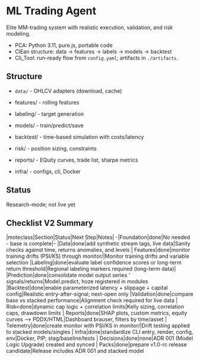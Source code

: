 # ML Trading Agent 

Elite MM-trading system with realistic execution, validation, and risk modeling.

- PCA: Python 3.11, pure.js, portable code
- ClEan structure: data -> features -> labels -> models -> backtest
- Cli_Tool: run-ready flow from `config.yaml`; artifacts in `./artifacts`.

## Structure

- `data/` - OHLCV adapters (download, cache)
- features/ - rolling features
- labeling/ - target generation
- models/ - train/predict/save
- backtest/ - time-based simulation with costs/latency
- risk/ - position sizing, constraints
- reports/ - EQuity curves, trade list, sharpe metrics

- infra/ - configs, cli, Docker
## Status
Research-mode; not live yet

## Checklist V2 Summary

|moteclass|Section|Status|Next Step|Notes|
-|Foundation|done|No needed - base is complete|-
|Data|done|add synthetic stream tags, live data|Sanity checks against time, returns anomalies, and levels
| Features|done|monitor training drifts (PSI/KS) through monitor/|Monitor training drifts and variable selection
|Labeling|done|evaluate label confidence scores or long-term return threshold|Regional labeling markers required (long-term data)|
|Prediction|done|consolidate model output series ‘ signals/returns|Model.predict, hoze registered in modules
|Backtest|done|enable parameterized latency + slippage + capital config|Realistic entry-after-signal; next-open only
|Validation|done|compare base vs stacked performance|Alignment check required for live data
| Risk<done|dynamic cap logic + correlation limits|Kelly sizing, correlation caps, drawdown limits
| Reports|done|SHAP plots, custom metrics, equity curves --> PDDX/HTML|Dashboard brauser, filters by time/asset
| Telemetry|done|create monitor with PSI/KS in monitor/|Drift testing applied to stacked models/singles
| Infra|done|standardize CLI entry, render, config, env|Docker, PIP; stag/baseline/tests
| Decisions|done|none|ADR 001 (Model Logic Upgrade) created and synced
| Packs|done|prepare v1.0-rc release candidate|Release includes ADR 001 and stacked model
